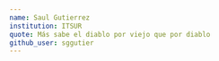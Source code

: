 ```yaml
---
name: Saul Gutierrez
institution: ITSUR
quote: Más sabe el diablo por viejo que por diablo
github_user: sggutier
---
```

